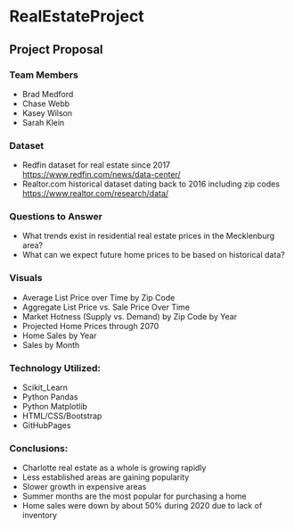 # RealEstateProject

## Project Proposal

### Team Members
* Brad Medford
* Chase Webb
* Kasey Wilson
* Sarah Klein

### Dataset 
* Redfin dataset for real estate since 2017
https://www.redfin.com/news/data-center/
* Realtor.com historical dataset dating back to 2016 including zip codes
https://www.realtor.com/research/data/


### Questions to Answer
* What trends exist in residential real estate prices in the Mecklenburg area?
* What can we expect future home prices to be based on historical data?


### Visuals
* Average List Price over Time by Zip Code
* Aggregate List Price vs. Sale Price Over Time 
* Market Hotness (Supply vs. Demand) by Zip Code by Year
* Projected Home Prices through 2070
* Home Sales by Year 
* Sales by Month 


### Technology Utilized:
* Scikit_Learn
* Python Pandas
* Python Matplotlib
* HTML/CSS/Bootstrap
* GitHubPages 

### Conclusions:
* Charlotte real estate as a whole is growing rapidly
* Less established areas are gaining popularity 
* Slower growth in expensive areas 
* Summer months are the most popular for purchasing a home
* Home sales were down by about 50% during 2020 due to lack of inventory


